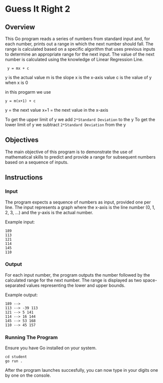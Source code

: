 # Guess It Right 2

## Overview

This Go program reads a series of numbers from standard input and, for each number, prints out a range in which the next number should fall. The range is calculated based on a specific algorithm that uses previous inputs to determine an appropriate range for the next input.
The value of the next number is calculated using the knowledge of Linear Regression Line.

` y = mx + c`

y is the actual value
m is the slope
x is the x-axis value
c is the value of y when x is 0

in this progarm we use

`y = m(x+1) + c`

y = the next value
x+1 = the next value in the x-axis

To get the upper limit of y we add `2*Standard Deviation` to the y
To get the lower limit of y we subtract `2*Standard Deviation` from the y


## Objectives

The main objective of this program is to demonstrate the use of mathematical skills to predict and provide a range for subsequent numbers based on a sequence of inputs. 

## Instructions

### Input

The program expects a sequence of numbers as input, provided one per line. The input represents a graph where the x-axis is the line number (0, 1, 2, 3, ...) and the y-axis is the actual number.

Example input:

```
189
113
121
114
145
110
```


### Output

For each input number, the program outputs the number followed by the calculated range for the next number. The range is displayed as two space-separated values representing the lower and upper bounds.

Example output:
```
189 --> 
113 --> -39 113
121 --> 5 141
114 --> 16 144
145 --> 53 168
110 --> 45 157
```
### Running The Program

Ensure you have Go installed on your system.

```
cd student
go run .
```
After the program launches succesfully, you can now type in your digits one by one on the console.
